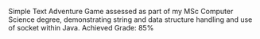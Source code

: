 Simple Text Adventure Game assessed as part of my MSc Computer Science degree, demonstrating string and data structure handling and use of socket within Java.
Achieved Grade: 85%
